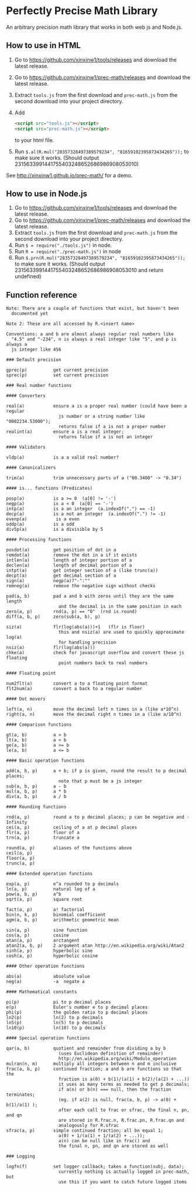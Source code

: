 # Perfectly Precise Math Library

An arbitrary precision math library that works in both web js and Node.js.

## How to use in HTML

1. Go to https://github.com/xinxinw1/tools/releases and download the latest release.
2. Go to https://github.com/xinxinw1/prec-math/releases and download the latest release.
3. Extract `tools.js` from the first download and `prec-math.js` from the second download into your project directory.
4. Add
   
   ```html
   <script src="tools.js"></script>
   <script src="prec-math.js"></script>
   ```
   
   to your html file.
5. Run `$.al(R.mul("28357328497389579234", "81659102395873434265"));` to make sure it works. (Should output 2315633991441755403248652686986908053010)

See http://xinxinw1.github.io/prec-math/ for a demo.

## How to use in Node.js

1. Go to https://github.com/xinxinw1/tools/releases and download the latest release.
2. Go to https://github.com/xinxinw1/prec-math/releases and download the latest release.
3. Extract `tools.js` from the first download and `prec-math.js` from the second download into your project directory.
4. Run `$ = require("./tools.js")` in node.
5. Run `R = require("./prec-math.js")` in node
6. Run `$.prn(R.mul("28357328497389579234", "81659102395873434265"));` to make sure it works. (Should output 2315633991441755403248652686986908053010 and return undefined)

## Function reference

```
Note: There are a couple of functions that exist, but haven't been
  documented yet

Note 2: These are all accessed by R.<insert name>

Conventions: a and b are almost always regular real numbers like
  "4.5" and "-234", n is always a real integer like "5", and p is always a
  js integer like 456

### Default precision

gprec(p)          get current precision
sprec(p)          set current precision

### Real number functions

#### Converters

real(a)           ensure a is a proper real number (could have been a regular
                    js number or a string number like "0002234.53000");
                    returns false if a is not a proper number
realint(a)        ensure a is a real integer;
                    returns false if a is not an integer

#### Validators

vldp(a)           is a a valid real number?

#### Canonicalizers

trim(a)           trim unnecessary parts of a ("00.3400" -> "0.34")

#### is... functions (Predicates)

posp(a)           is a >= 0  (a[0] != '-')
negp(a)           is a < 0  (a[0] == '-')
intp(a)           is a an integer  (a.indexOf(".") == -1)
decp(a)           is a not an integer  (a.indexOf(".") != -1)
evenp(a)           is a even
oddp(a)           is a odd
div5p(a)          is a divisible by 5

#### Processing functions

posdot(a)         get position of dot in a
remdot(a)         remove the dot in a if it exists
intlen(a)         length of integer portion of a
declen(a)         length of decimal portion of a
intpt(a)          get integer section of a (like trunc(a))
decpt(a)          get decimal section of a
sign(a)           negp(a)?"-":""
remneg(a)         remove the negative sign without checks

pad(a, b)         pad a and b with zeros until they are the same length
                    and the decimal is in the same position in each
zero(a, p)        rnd(a, p) == "0"  (rnd is round)
diff(a, b, p)     zero(sub(a, b), p)

siz(a)            flr(log(abs(a)))+1   (flr is floor)
                    this and nsiz(a) are used to quickly approximate log(a)
                    for handling precision
nsiz(a)           flr(log(abs(a)))
chke(a)           check for javascript overflow and convert these js floating
                    point numbers back to real numbers

#### Floating point

num2flt(a)        convert a to a floating point format
flt2num(a)        convert a back to a regular number

#### Dot movers

left(a, n)        move the decimal left n times in a (like a*10^n)
right(a, n)       move the decimal right n times in a (like a/10^n)

#### Comparison functions

gt(a, b)          a > b
lt(a, b)          a < b
ge(a, b)          a >= b
le(a, b)          a <= b

#### Basic operation functions

add(a, b, p)      a + b; if p is given, round the result to p decimal places;
                    note that p must be a js integer
sub(a, b, p)      a - b
mul(a, b, p)      a * b
div(a, b, p)      a / b

#### Rounding functions

rnd(a, p)         round a to p decimal places; p can be negative and -Infinity
cei(a, p)         ceiling of a at p decimal places
flr(a, p)         floor of a
trn(a, p)         truncate a

round(a, p)       aliases of the functions above
ceil(a, p)
floor(a, p)
trunc(a, p)

#### Extended operation functions

exp(a, p)         e^a rounded to p decimals
ln(a, p)          natural log of a
pow(a, b, p)      a^b
sqrt(a, p)        square root

fact(a, p)        a! factorial
bin(n, k, p)      binomial coefficient
agm(a, b, p)      arithmetic geometric mean

sin(a, p)         sine function
cos(a, p)         cosine
atan(a, p)        arctangent
atan2(a, b, p)    2 argument atan http://en.wikipedia.org/wiki/Atan2
sinh(a, p)        hyperbolic sine
cosh(a, p)        hyperbolic cosine

#### Other operation functions

abs(a)            absolute value
neg(a)            -a  negate a

#### Mathematical constants

pi(p)             pi to p decimal places
e(p)              Euler's number e to p decimal places
phi(p)            the golden ratio to p decimal places
ln2(p)            ln(2) to p decimals
ln5(p)            ln(5) to p decimals
ln10(p)           ln(10) to p decimals

#### Special operation functions

qar(a, b)         quotient and remainder from dividing a by b
                    (uses Euclidean definition of remainder)
                    http://en.wikipedia.org/wiki/Modulo_operation
mulran(n, m)      multiply all integers between n and m inclusive
frac(a, b, p)     continued fraction; a and b are functions so that the
                    fraction is a(0) + b(1)/(a(1) + b(2)/(a(2) + ...))
                    it uses as many terms as needed to get p decimals;
                    if a(n) or b(n) === null, then the fraction terminates;
                    (eg. if a(2) is null, frac(a, b, p) -> a(0) + b(1)/a(1) );
                    after each call to frac or sfrac, the final n, pn, and qn
                    are stored in R.frac.n, R.frac.pn, R.frac.qn and
                    analogously for R.sfrac
sfrac(a, p)       simple continued fraction; all bn equal 1;
                    a(0) + 1/(a(1) + 1/(a(2) + ...));
                    a(n) can be null like in frac() and
                    the final n, pn, and qn are stored as well

### Logging

logfn(f)          set logger callback; takes a function(subj, data);
                    currently nothing is actually logged in prec-math, but
                    use this if you want to catch future logged items

```


